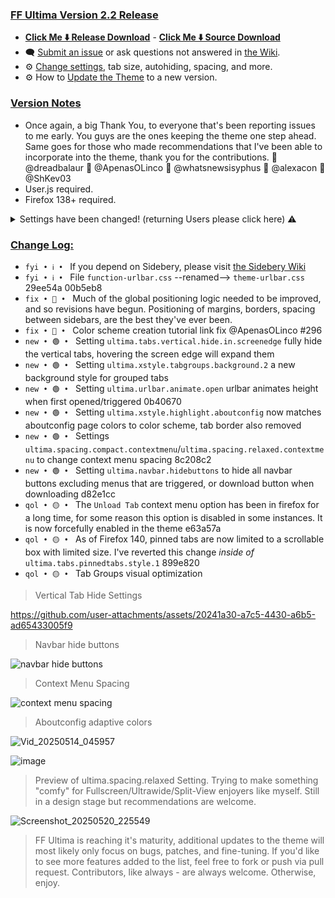 ### <ins> FF Ultima Version 2.2 Release
- **[Click Me ⬇️ Release Download](https://github.com/soulhotel/FF-ULTIMA/releases/download/2.2/ffultima2.2.zip)** - **[Click Me ⬇️ Source Download](https://github.com/soulhotel/FF-ULTIMA/archive/refs/heads/main.zip)**
- 🗨️ [Submit an issue](https://github.com/soulhotel/FF-ULTIMA/issues/new/choose) or ask questions not answered in [the Wiki](https://github.com/soulhotel/FF-ULTIMA/wiki).
- ⚙️ [Change settings](https://github.com/soulhotel/FF-ULTIMA/wiki/Settings), tab size, autohiding, spacing, and more.
- ⚙️ How to [Update the Theme](https://github.com/soulhotel/FF-ULTIMA/wiki/How-to-Update-the-Theme) to a new version.
  
### <ins> Version Notes
- Once again, a big Thank You, to everyone that's been reporting issues to me early. You guys are the ones keeping the theme one step ahead. Same goes for those who made recommendations that I've been able to incorporate into the theme, thank you for the contributions. 🎉 @dreadbalaur 🎉 @ApenasOLinco 🎉 @whatsnewsisyphus 🎉 @alexacon 🎉 @ShKev03
- User.js required.
- Firefox 138+ required.


<details><summary>Settings have been changed! (returning Users please click here) ⚠️</summary>
  
>
- Theme settings were a bit of a mess. `1`, Some settings had names that were confusing for what they do. `2`, Some settings were not organized in their relevant sections. Ive made some modifications to fix those two issues once and for all. Please delete these old setting names in your about config page.

![image](https://github.com/user-attachments/assets/e8fcd7f0-1e13-431e-b3de-765545c444bd)

| Old Setting                                      | New Setting                                       |
|--------------------------------------------------|---------------------------------------------------|
| ultima.disable.verticaltab.bar                   | ultima.tabs.vertical.hide                         |
| ultima.disable.verticaltab.bar.withindicator     | ultima.tabs.vertical.hide.in.screencorner         |
| ultima.disable.verticaltab.bar.withindicator     | ultima.tabs.vertical.hide.in.screenedge (new)     |
| ultima.theme.extensions                                        | ultima.navbar.theme.extensionspanel |
| ultima.xstyle.bookmarks.autohide                                  | ultima.navbar.bookmarks.autohide |
| ultima.xstyle.bookmarks.centered                                  | ultima.navbar.bookmarks.centered |
| ultima.xstyle.bookmarks.fading                                      | ultima.navbar.bookmarks.fadout |
| ultima.xstyle.newtabbutton.ontop.i                                | ultima.tabs.newtabbutton.ontop.1 |
| ultima.xstyle.newtabbutton.ontop.ii                               | ultima.tabs.newtabbutton.ontop.2 |
| ultima.xstyle.pinnedtabs.i                                                | ultima.tabs.pinnedtabs.1 |
| ultima.xstyle.tabgroups.i                                            | ultima.tabs.tabgroups.label.1 |
| ultima.xstyle.tabgroups.ii                                           | ultima.tabs.tabgroups.label.2 |
| ultima.xstyle.tabgroups.with.colormix                           | ultima.tabs.tabgroups.background.1 |
| ultima.xstyle.tabgroups.with.colormix.ii                  | ultima.tabs.tabgroups.background.2 (new) |
| ultima.xstyle.urlbar | ultima.urlbar.transparent                                                     |

</details>


### <ins> Change Log:
- `fyi • ℹ️ • ` If you depend on Sidebery, please visit [the Sidebery Wiki](https://github.com/soulhotel/FF-ULTIMA/wiki/Sidebery-Configuration)
- `fyi • ℹ️ • ` File `function-urlbar.css` --renamed--> `theme-urlbar.css` 29ee54a 00b5eb8
- `fix • 🔴 • ` Much of the global positioning logic needed to be improved, and so revisions have begun. Positioning of margins, borders, spacing between sidebars, are the best they've ever been.
- `fix • 🔴 • ` Color scheme creation tutorial link fix @ApenasOLinco #296
- `new • 🟢 • ` Setting `ultima.tabs.vertical.hide.in.screenedge` fully hide the vertical tabs, hovering the screen edge will expand them
- `new • 🟢 • ` Setting `ultima.xstyle.tabgroups.background.2` a new background style for grouped tabs
- `new • 🟢 • ` Setting `ultima.urlbar.animate.open` urlbar animates height when first opened/triggered 0b40670
- `new • 🟢 • ` Setting `ultima.xstyle.highlight.aboutconfig` now matches aboutconfig page colors to color scheme, tab border also removed
- `new • 🟢 • ` Settings `ultima.spacing.compact.contextmenu`/`ultima.spacing.relaxed.contextmenu` to change context menu spacing 8c208c2
- `new • 🟢 • ` Setting `ultima.navbar.hidebuttons` to hide all navbar buttons excluding menus that are triggered, or download button when downloading d82e1cc
- `qol • 🟡 • ` The `Unload Tab` context menu option has been in firefox for a long time, for some reason this option is disabled in some instances. It is now forcefully enabled in the theme e63a57a
- `qol • 🟡 • ` As of Firefox 140, pinned tabs are now limited to a scrollable box with limited size. I've reverted this change *inside of* `ultima.tabs.pinnedtabs.style.1` 899e820
- `qol • 🟡 • ` Tab Groups visual optimization

> Vertical Tab Hide Settings

https://github.com/user-attachments/assets/20241a30-a7c5-4430-a6b5-ad65433005f9

> Navbar hide buttons

![navbar hide buttons](https://github.com/user-attachments/assets/a6b169c5-a16f-46f3-bbd9-79c9ef654fa0)

> Context Menu Spacing

![context menu spacing](https://github.com/user-attachments/assets/5632017f-518c-4e00-b3ef-6d8cf58c0085)

> Aboutconfig adaptive colors

![Vid_20250514_045957](https://github.com/user-attachments/assets/7cf5bfe7-f2a7-4d4a-90fb-e0781476c972)

![image](https://github.com/user-attachments/assets/72247b14-67e3-4043-b061-0df6ed11e36a)

> Preview of ultima.spacing.relaxed Setting. Trying to make something "comfy" for Fullscreen/Ultrawide/Split-View enjoyers like myself. Still in a design stage but recommendations are welcome.

![Screenshot_20250520_225549](https://github.com/user-attachments/assets/dd41b966-c48e-405d-8378-30d76fc19734)


> FF Ultima is reaching it's maturity, additional updates to the theme will most likely only focus on bugs, patches, and fine-tuning. If you'd like to see more features added to the list, feel free to fork or push via pull request. Contributors, like always - are always welcome. Otherwise, enjoy.
